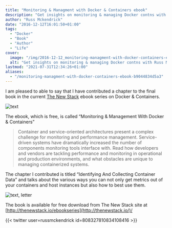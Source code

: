 ```yaml
---
title: "Monitoring & Managment with Docker & Containers ebook"
description: "Get insights on monitoring & managing Docker contns with Russ McKendrick's chapter. Free ebook download!"
author: "Russ Mckendrick"
date: "2016-12-12T16:01:50+01:00"
tags:
  - "Docker"
  - "Book"
  - "Author"
  - "Life"
cover:
  image: "/img/2016-12-12_monitoring-managment-with-docker-containers-ebook_0.png"
  alt: "Get insights on monitoring & managing Docker contns with Russ McKendrick's chapter. Free ebook download!"
lastmod: "2021-07-31T12:34:26+01:00"
aliases:
  - "/monitoring-managment-with-docker-containers-ebook-b9044834d5a3"
---
```


I am pleased to able to say that I have contributed a chapter to the final book in the current [The New Stack](http://thenewstack.io/) ebook series on Docker & Containers.

![text](/img/2016-12-12_monitoring-managment-with-docker-containers-ebook_1.png)

The ebook, which is free, is called “Monitoring & Management With Docker & Containers”

> Container and service-oriented architectures present a complex challenge for monitoring and performance management. Service-driven systems have dramatically increased the number of components monitoring tools interface with. Read how developers and vendors are tackling performance and monitoring in operational and production environments, and what obstacles are unique to managing containerized systems.

The chapter I contributed is titled “Identifying And Collecting Container Data” and talks about the various ways you can not only get metrics out of your containers and host instances but also how to best use them.

![text, letter](/img/2016-12-12_monitoring-managment-with-docker-containers-ebook_2.jpeg)

The book is available for free download from The New Stack site at [http://thenewstack.io/ebookseries](http://thenewstack.io/)/

{{< twitter user=russmckendrick id=808327810834108416 >}}
